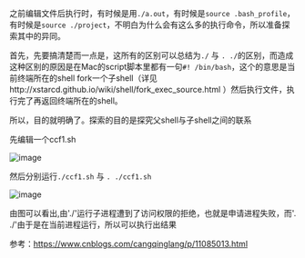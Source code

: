 之前编辑文件后执行时，有时候是用`./a.out`，有时候是`source .bash_profile`，有时候是`source ./project`，不明白为什么会有这么多的执行命令，所以准备探索其中的异同。  

首先，先要搞清楚而一点是，这所有的区别可以总结为`./`  与   `. ./`的区别，而造成这种区别的原因是在Mac的script脚本里都有一句`#! /bin/bash`，这个的意思是当前终端所在的shell fork一个子shell（详见http://xstarcd.github.io/wiki/shell/fork_exec_source.html ）然后执行文件，执行完了再返回终端所在的shell。 


所以，目的就明确了。探索的目的是探究父shell与子shell之间的联系  

先编辑一个ccf1.sh  

![image](https://user-images.githubusercontent.com/74129445/143374764-1b32a55a-ba2d-489b-a0db-b65110834913.png)  

然后分别运行`./ccf1.sh`  与   `. ./ccf1.sh`  


![image](https://user-images.githubusercontent.com/74129445/143374713-825e4452-e513-4e38-aadf-44b791d9052c.png)  

由图可以看出,由'./'运行子进程遭到了访问权限的拒绝，也就是申请进程失败，而'. ./'由于是在当前进程运行，所以可以执行出结果  



参考：https://www.cnblogs.com/cangqinglang/p/11085013.html


















































